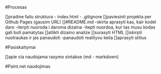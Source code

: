 #Procesas

[]pradine failu struktura
    - index.html
    - .gitignore
[]paviesinti projekta per Github Pages (gausim URL)
[]#README.md
    -skirta aprasyti kas, kair kodel daro
    -iterpti nuoroda i daroma dizaina
    -itepti nuordoa, kur tas musu kodas gali buti pamatytas
[]atlikti dizaino analize
[]surasyti HTML
[]iskirpti nuotraukas ir jas panaudoti
    -panaudoti realityvu kelia
[]aprasyti stilius

#Pasiskaitymai

[]apie cia naudojama rasymo sintakse (md - markdown)

#Paint.net naudojimas

